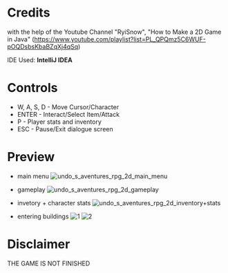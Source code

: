 # Credits
with the help of the Youtube Channel "RyiSnow", "How to Make a 2D Game in Java" (https://www.youtube.com/playlist?list=PL_QPQmz5C6WUF-pOQDsbsKbaBZqXj4qSq)

IDE Used: **IntelliJ IDEA** 

# Controls
* W, A, S, D - Move Cursor/Character
* ENTER - Interact/Select Item/Attack
* P - Player stats and inventory
* ESC - Pause/Exit dialogue screen

# Preview

- main menu
![undo_s_aventures_rpg_2d_main_menu](https://github.com/Andu02/RPG-Game-Project-2D/assets/133790348/1b68ab93-1300-4aa4-9d5a-5f572df535cb)


- gameplay
![undo_s_aventures_rpg_2d_gameplay](https://github.com/Andu02/RPG-Game-Project-2D/assets/133790348/4a887f96-35ce-406d-baf3-0b61e6416bff)

- invetory + character stats
![undo_s_aventures_rpg_2d_inventory+stats](https://github.com/Andu02/RPG-Game-Project-2D/assets/133790348/bec5c17c-938e-4c38-b7f9-5bb50ce92902)

- entering buildings
![1](https://github.com/Andu02/RPG-Game-Project-2D/assets/133790348/6b598c22-4f57-4651-bc2d-84803dbb6b04)
![2](https://github.com/Andu02/RPG-Game-Project-2D/assets/133790348/57831c2e-0f86-4754-89d5-084abcb555b5)


# Disclaimer
THE GAME IS NOT FINISHED
